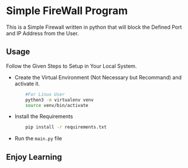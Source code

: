 # Simple FireWall Program
This is a Simple Firewall written in python that will block the Defined Port and IP Address from the User.

## Usage
Follow the Given Steps to Setup in Your Local System. 
- Create the Virtual Environment (Not Necessary but Recommand) and activate it.
    ```bash
        #For Linux User
        python3 -m virtualenv venv
        source venv/bin/activate

    ```
- Install the Requirements
    ```bash
        pip install -r requirements.txt
    ```
- Run the `main.py` file

## Enjoy Learning